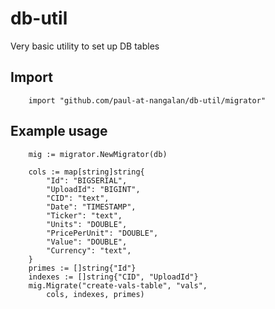 # db-util
Very basic utility to set up DB tables

## Import

```
    import "github.com/paul-at-nangalan/db-util/migrator"
```

## Example usage

```
	mig := migrator.NewMigrator(db)

	cols := map[string]string{
		"Id": "BIGSERIAL",
		"UploadId": "BIGINT",
		"CID": "text",
		"Date": "TIMESTAMP",
		"Ticker": "text",
		"Units": "DOUBLE",
		"PricePerUnit": "DOUBLE",
		"Value": "DOUBLE",
		"Currency": "text",
	}
	primes := []string{"Id"}
	indexes := []string{"CID", "UploadId"}
	mig.Migrate("create-vals-table", "vals",
		cols, indexes, primes)
```
